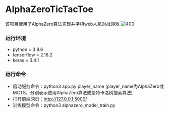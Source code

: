 # AlphaZeroTicTacToe
该项目使用了AlphaZero算法实现井字棋web人机对战游戏
![400](https://github.com/xmm1994/AlphaZeroTicTacToe/main/borad.png)

### 运行环境
- python = 3.9.6
- tensorflow = 2.16.2
- keras = 3.4.1

### 运行命令
- 启动服务命令：python3 app.py player_name (player_name为AlphaZero或MCTS，分别表示使用AlphaZero算法或蒙特卡洛树搜索算法)
- 打开前端网页：http://127.0.0.1:5000/
- 训练模型命令：python3 alphazero_model_train.py 
